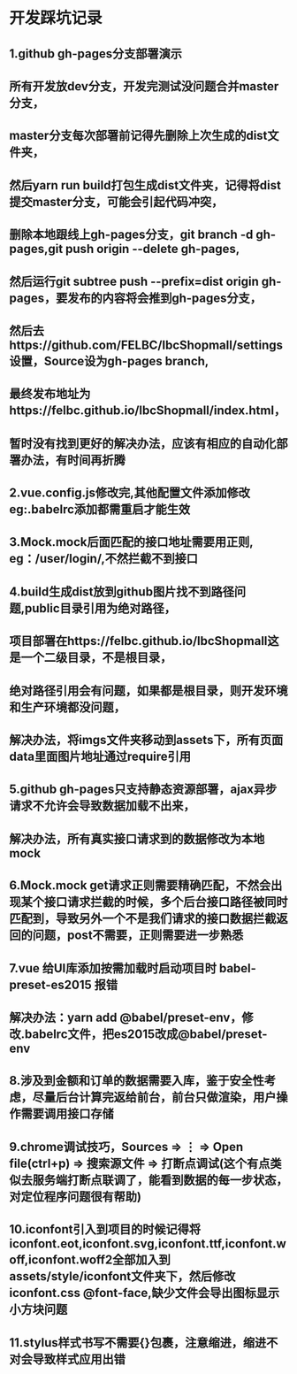 # 开发踩坑记录

## 1.github gh-pages分支部署演示

## 所有开发放dev分支，开发完测试没问题合并master分支，
## master分支每次部署前记得先删除上次生成的dist文件夹，
## 然后yarn run build打包生成dist文件夹，记得将dist提交master分支，可能会引起代码冲突，
## 删除本地跟线上gh-pages分支，git branch -d gh-pages,git push origin --delete gh-pages,
## 然后运行git subtree push --prefix=dist origin gh-pages，要发布的内容将会推到gh-pages分支，
## 然后去https://github.com/FELBC/lbcShopmall/settings设置，Source设为gh-pages branch,
## 最终发布地址为https://felbc.github.io/lbcShopmall/index.html，
## 暂时没有找到更好的解决办法，应该有相应的自动化部署办法，有时间再折腾

## 2.vue.config.js修改完,其他配置文件添加修改eg:.babelrc添加都需重启才能生效

## 3.Mock.mock后面匹配的接口地址需要用正则, eg：/user\/login/,不然拦截不到接口

## 4.build生成dist放到github图片找不到路径问题,public目录引用为绝对路径，
## 项目部署在https://felbc.github.io/lbcShopmall这是一个二级目录，不是根目录，
## 绝对路径引用会有问题，如果都是根目录，则开发环境和生产环境都没问题，
## 解决办法，将imgs文件夹移动到assets下，所有页面data里面图片地址通过require引用

## 5.github gh-pages只支持静态资源部署，ajax异步请求不允许会导致数据加载不出来，
## 解决办法，所有真实接口请求到的数据修改为本地mock

## 6.Mock.mock get请求正则需要精确匹配，不然会出现某个接口请求拦截的时候，多个后台接口路径被同时匹配到，导致另外一个不是我们请求的接口数据拦截返回的问题，post不需要，正则需要进一步熟悉

## 7.vue 给UI库添加按需加载时启动项目时 babel-preset-es2015 报错
## 解决办法：yarn add @babel/preset-env，修改.babelrc文件，把es2015改成@babel/preset-env

## 8.涉及到金额和订单的数据需要入库，鉴于安全性考虑，尽量后台计算完返给前台，前台只做渲染，用户操作需要调用接口存储

## 9.chrome调试技巧，Sources => ⋮ => Open file(ctrl+p) => 搜索源文件 => 打断点调试(这个有点类似去服务端打断点联调了，能看到数据的每一步状态，对定位程序问题很有帮助)

## 10.iconfont引入到项目的时候记得将iconfont.eot,iconfont.svg,iconfont.ttf,iconfont.woff,iconfont.woff2全部加入到assets/style/iconfont文件夹下，然后修改iconfont.css @font-face,缺少文件会导出图标显示小方块问题

## 11.stylus样式书写不需要{}包裹，注意缩进，缩进不对会导致样式应用出错